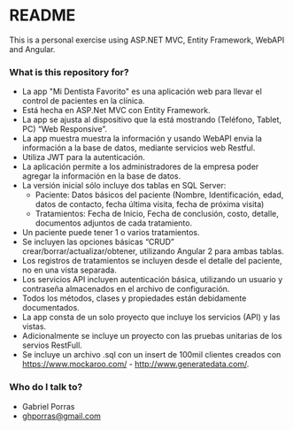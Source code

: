 # README #

This is a personal exercise using ASP.NET MVC, Entity Framework, WebAPI and Angular.

### What is this repository for? ###

* La app "Mi Dentista Favorito" es una aplicación web para llevar el control de pacientes en la clínica.
* Está hecha en ASP.Net MVC con Entity Framework.
* La app se ajusta al dispositivo que la está mostrando (Teléfono, Tablet, PC) “Web Responsive”.
* La app muestra muestra la información y usando WebAPI envia la información a la base de datos, mediante servicios web Restful.
* Utiliza JWT para la autenticación.
* La aplicación permite a los administradores de la empresa poder agregar la información en la base de datos.
* La versión inicial sólo incluye dos tablas en SQL Server:
    * Paciente: Datos básicos del paciente (Nombre, Identificación, edad, datos de contacto, fecha última visita, fecha de próxima visita)
    * Tratamientos: Fecha de Inicio, Fecha de conclusión, costo, detalle,  documentos adjuntos de cada tratamiento. 
* Un paciente puede tener 1 o varios tratamientos.
* Se incluyen las opciones básicas “CRUD” crear/borrar/actualizar/obtener, utilizando Angular 2 para ambas tablas.
* Los registros de tratamientos se incluyen desde el detalle del paciente, no en una vista separada.
* Los servicios API incluyen autenticación básica, utilizando un usuario y contraseña almacenados en el archivo de configuración.
* Todos los métodos, clases y propiedades están debidamente documentados.
* La app consta de un solo proyecto que incluye los servicios (API) y las vistas.
* Adicionalmente se incluye un proyecto con las pruebas unitarias de los servios RestFull.
* Se incluye un archivo .sql con un insert de 100mil clientes creados con https://www.mockaroo.com/ - http://www.generatedata.com/.


### Who do I talk to? ###

* Gabriel Porras
* ghporras@gmail.com
